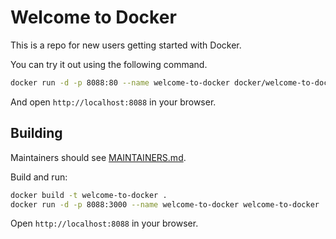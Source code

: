 # Welcome to Docker

This is a repo for new users getting started with Docker.

You can try it out using the following command.

```bash
docker run -d -p 8088:80 --name welcome-to-docker docker/welcome-to-docker
```

And open `http://localhost:8088` in your browser.

## Building

Maintainers should see [MAINTAINERS.md](MAINTAINERS.md).

Build and run:

```bash
docker build -t welcome-to-docker . 
docker run -d -p 8088:3000 --name welcome-to-docker welcome-to-docker
```

Open `http://localhost:8088` in your browser.
